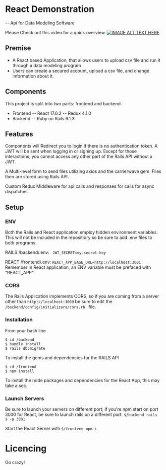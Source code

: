 # React Demonstration
-- Api for Data Modeling Software 

Please Check out this video for a quick overview.
[![IMAGE ALT TEXT HERE](https://img.youtube.com/vi/tBeZIz6GHAs/0.jpg)](https://www.youtube.com/watch?v=tBeZIz6GHAs)

## Premise 
- A React based Application, that allows users to upload csv file and run it through a data modeling program
- Users can create a secured account, upload a csv file, and change information about it.

## Components 
This project is split into two parts: frontend and backend.
- Frontend
-- React 17.0.2
-- Redux 4.1.0
- Backend
-- Ruby on Rails 6.1.3

## Features
Components will Redirect you to login if there is no authentication token. A JWT will be sent when logging in or signing up. Except for those interactions, you cannot access any other part of the Rails API without a JWT.

A Multi-level form to send files utilizing axios and the carrierwave gem. Files then are stored using Rails API.

Custom Redux Middleware for api calls and responses for calls for async dispatches.


## Setup
### ENV
Both the Rails and React application employ hidden environment variables. This will not be included in the  repositiory so be sure to add .env files to both programs. 

RAILS /backend/.env: 
``` JWT_SECRET=my-secret-key```

REACT /frontend/.env:
```REACT_APP_BASE_URL=http://localhost:3001```
Remember in React application, an ENV variable must be prefaced with "REACT_APP".

### CORS
The Rails Application implements CORS, so if you are coming from a server other than ``` http://localhost:3000 ``` be sure to edit the ```/backend/config/initializers/cors.rb ``` file.

### Installation
From your bash line 
``` 
$ cd /backend
$ bundle install
$ rails db:migrate
```


To install the gems and dependencies for the RAILS API

``` 
$ cd /frontend
$ npm install
```
To install the node packages and dependencies for the React App, this may take a sec.

### Launch Servers
Be sure to launch your servers on different port; if you're npm start on port 3000 for React, be sure to launch rails on a different port.
``` $/backend rails s -p 3001 ```

Start the React Server with
``` $/frontend npm i ```

# Licencing
Go crazy!



